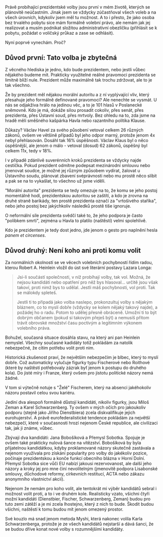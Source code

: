 <!-- dcterms:identifier = riderweblog#273 -->
<!-- dcterms:title = Proč jsem poprvé v životě nešel k volbám -->
<!-- dcterms:abstract = Právě probíhající prezidentské volby jsou první v mém životě, kterých se plánovitě neúčastním. Proč? -->
<!-- np9:categoryId = 2 -->
<!-- x4w:category = Lidé a jiná zvěř -->
<!-- np9:authorId = 1 -->
<!-- np9:authorEmail = michal.valasek@altairis.cz -->
<!-- dcterms:creator = Michal Altair Valášek -->
<!-- dcterms:created = 2013-01-12T04:05:36.523+01:00 -->
<!-- dcterms:dateAccepted = 2013-01-12T04:05:37.323+01:00 -->

Právě probíhající prezidentské volby jsou první v mém životě, kterých se plánovitě neúčastním. Jinak jsem se vždycky zúčastňoval všech voleb a na všech úrovních, kdykoliv jsem měl tu možnost. A to i přesto, že jako osoba bez trvalého pobytu sice mám formálně volební právo, ale nemám jak jej realizovat a musím podnikat složitou administrativní obezličku (přihlásit se k pobytu, požádat o voličský průkaz a zase se odhlásit).

Nyní poprvé vynechám. Proč?

## Důvod první: Tato volba je zbytečná

Z věcného hlediska je jedno, kdo bude prezidentem, nebo jestli vůbec nějakého budeme mít. Prakticky využitelné reálné pravomoci prezidenta se limitně blíží nule. Prezident může maximálně tak trochu zdržovat, ale to je tak všechno.

Že by prezident měl nějakou morální autoritu a z ní vyplývající vliv, který přesahuje jeho formálně definované pravomoci? Ale nenechte se vysmát. U nás se odjakživa hrálo na jedinou věc, a to je 101 hlasů v Poslanecké sněmovně. Kdo je má, dokáže silou prosadit cokoliv, přes senát, přes prezidenta, přes Ústavní soud, přes mrtvoly. Bez ohledu na to, zda jsme na hradě měli směšného kašpárka Havla nebo razantního politika Klause.

Důkazy? Václav Havel za svého působení vetoval celkem 26 různých zákonů, ovšem ve většině případů byl jeho odpor marný, protože jenom 4x nebyl přehlasován. Dosáhl tak 16% úspěšnosti. Václav Klaus byl o něco úspěšnější, ale jenom o málo - vetoval (dosud) 62 zákonů, úspěšný byl celkem 11x, tedy v 18%.

I v případě zdánlivě suverénních kroků prezidenta se vždycky najde cestička. Pokud prezident odmítne podepsat mezinárodní smlouvu nebo jmenovat soudce, je možné jej různým způsobem vydírat, žalovat u Ústavního soudu, plánovat zbavení svéprávnosti nebo mu prostě něco slíbit a pak se na to vykašlat, to všechno už jsme viděli.

"Morální autorita" prezidenta se tedy omezuje na to, že komu se jeho postoj momentálně hodí, prezidentskou autoritou se zaštítí, a kdo je zrovna na druhé straně barikády, ten prostě prezidenta označí za "vrtošivého staříka", nebo jeho postoj bez jakýchkoliv následků prostě tiše ignoruje.

O neformální síle prezidenta svědčí také to, že jeho podpora je často "polibkem smrti", zejména u Havla to platilo (naštěstí) velmi spolehlivě.

Kdo je prezidentem je tedy dost jedno, jde jenom o gesto pro naplnění hesla *panem et circenses*.

## Důvod druhý: Není koho ani proti komu volit

Za normálních okolností se ve věcech volebních pochybností řídím radou, kterou Robert A. Heinlein vložil do úst své literární postavy Lazara Longa:

> Jsi-li součástí společnosti, v níž probíhají volby, tak vol. Možná, že nejsou kandidáti nebo opatření pro něž bys hlasoval… určitě jsou však takoví, proti nimž bys to udělal. Jestli máš pochybnosti, vol proti. Tak se málokdy spleteš.
> 
> Jestli ti to připadá jako volba naslepo, prokonzultuj volby s nějakým bláznem, co to myslí dobře (vždycky se kolem nějaký takový najde), a požádej ho o radu. Potom to udělej přesně obráceně. Umožní ti to být dobrým občanem (pokud si takovým přeješ být) a nemusíš přitom trávit obrovské množství času poctivým a legitimním výkonem volebního práva.

Bohužel, současná situace dosáhla stavu, na který ani pan Heinlein nemyslel. Všechny současné kadidáty totiž pokládám za natolik nebezpečné, že cítím potřebu volit proti nim.

Historická zkušenost praví, že největším nebezpečím je blbec, který to myslí dobře. Což automaticky vylučuje figurky typu Fischerové nebo Roithové (které by naštěstí potřebovaly zázrak byť jenom k postupu do druhého kola). Do jisté míry i Franze, který ovšem pro jistotu politické názory nemá žádné.

V tom si výtečně notuje s "Želé" Fischerem, který na absenci jakéhokoliv názoru postavil celou svou kariéru.

Jediní dva alespoň formálně důstojí kandidáti, nikoliv figurky, jsou Miloš Zeman a Karel Schwarzenberg. Ty ovšem v mých očích pro jakoukoliv podporu (stejně jako Jiřího Dienstbiera) zcela diskvalifikuje jejich eurohujerství. A právě eurofederalistické tendence pokládám za největší nebezpečí, které v současnosti hrozí nejenom České republice, ale civilizaci tak, jak ji známe, vůbec.

Zbývají dva kandidáti: Jana Bobošíková a Přemysl Sobotka. Spojuje je ovšem také prakticky nulová šance na vítězství. Bobošíková by byla přijatelnou kandidátkou, kdyby proklamované názory skutečně zastávala a nejenom využívala pro získání popularity pro volby do jakékoliv pozice, počínaje prezidentskou a konče funkcí obecního blázna v Horní Dolní. Přemysl Sobotka sice vůči EU nabízí jakousi rezervovanost, ale další jeho názory a kroky jej pro mne činí nevolitelným (jmenovitě podpora Lisabonské smlouvy, důchodové reformy, církevních restitucí, ACTA nebo zákazu anonymního vlastnictví akcií).

Nejenom že nemám pro koho volit, ale tentokrát mi výběr kandidátů sebral i možnost volit proti, a to i ve druhém kole. Realisticky vzato, všichni čtyři možní kandidáti (Dienstbier, Fischer, Schwarzenberg, Zeman) budou pro tuto zemi zátěží a je mi zcela lhostejno, který z nich to bude. Škodit budou všichni, naštěstí k tomu budou mít jenom omezený prostor.

Své kouzlo má snad jenom metoda Myshi, která nakonec volila Karla Schwarzenberga, protože je ze všech kandidátů nejstarší a dává šanci, že se budou dříve konat nové volby s rozumnějšími kandidáty.